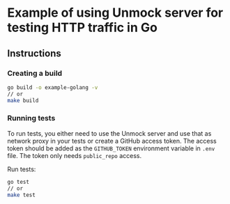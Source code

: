 # Example of using Unmock server for testing HTTP traffic in Go

## Instructions

### Creating a build

```bash
go build -o example-golang -v
// or
make build
```

### Running tests

To run tests, you either need to use the Unmock server and use that as network proxy in your tests or create a GitHub access token. The access token should be added as the `GITHUB_TOKEN` environment variable in `.env` file. The token only needs `public_repo` access.

Run tests:

```bash
go test
// or
make test
```
